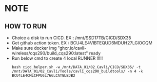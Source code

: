 # NOTE

## HOW TO RUN
- Choice a disk to run CICD. EX : /mnt/SSD17TB/CICD/SDX35
- Get github action token. EX : BCU4LE4VIBTEQUD6MDUH27LGIOCQM
- Make sure docker img "ghcr.io/cavli-wireless/cqs290/build_cqs290:latest" ready
- Run below cmd to create 4 local RUNNER !!!!!
    ```
    bash cicd_helper.sh -w /mnt/DATA_01/02_Cavli/CICD/SDX35/ -t /mnt/DATA_01/02_Cavli/Tools/cavli_cqs290_buildtools/ -n 4 -k BCU4LE4CMLCFPU6L766LCATGLBJB2
    ```
